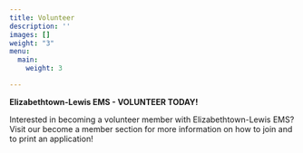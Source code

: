 ```yaml
---
title: Volunteer
description: ''
images: []
weight: "3"
menu:
  main:
    weight: 3

---
```

**Elizabethtown-Lewis EMS - VOLUNTEER TODAY!**

Interested in becoming a volunteer member with Elizabethtown-Lewis EMS? Visit our become a member section for more information on how to join and to print an application!